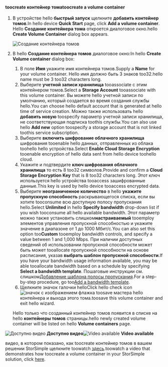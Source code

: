 <!--author=SharS last changed: 9/17/15-->

#### <a name="toocreate-a-volume-container"></a><span data-ttu-id="7b3b1-101">toocreate контейнер тома</span><span class="sxs-lookup"><span data-stu-id="7b3b1-101">toocreate a volume container</span></span>
1. <span data-ttu-id="7b3b1-102">В устройстве hello **быстрый запуск** щелкните **добавить контейнер томов**.</span><span class="sxs-lookup"><span data-stu-id="7b3b1-102">In hello device **Quick Start** page, click **Add a volume container**.</span></span> <span data-ttu-id="7b3b1-103">Hello **Создание контейнера тома** откроется диалоговое окно.</span><span class="sxs-lookup"><span data-stu-id="7b3b1-103">hello **Create Volume Container** dialog box appears.</span></span>
   
    ![Создание контейнера томов](./media/storsimple-create-volume-container/HCS_CreateVolumeContainerM-include.png)
2. <span data-ttu-id="7b3b1-105">В hello **Создание контейнера томов** диалоговое окно:</span><span class="sxs-lookup"><span data-stu-id="7b3b1-105">In hello **Create Volume container** dialog box:</span></span>
   
   1. <span data-ttu-id="7b3b1-106">В поле **Имя** укажите имя контейнера томов.</span><span class="sxs-lookup"><span data-stu-id="7b3b1-106">Supply a **Name** for your volume container.</span></span> <span data-ttu-id="7b3b1-107">Hello имя должно быть 3 знаков too32.</span><span class="sxs-lookup"><span data-stu-id="7b3b1-107">hello name must be 3 too32 characters long.</span></span>
   2. <span data-ttu-id="7b3b1-108">Выберите **учетной записи хранилища** tooassociate с этим контейнером томов.</span><span class="sxs-lookup"><span data-stu-id="7b3b1-108">Select a **Storage Account** tooassociate with this volume container.</span></span> <span data-ttu-id="7b3b1-109">Вы можете hello учетной записи по умолчанию, который создается во время создания службы hello.</span><span class="sxs-lookup"><span data-stu-id="7b3b1-109">You can choose hello default account that is generated at hello time of service creation.</span></span> <span data-ttu-id="7b3b1-110">Можно также использовать hello **добавить новую** toospecify параметр учетной записи хранилища, не соответствующая подписка toothis службы.</span><span class="sxs-lookup"><span data-stu-id="7b3b1-110">You can also use hello **Add new** option toospecify a storage account that is not linked toothis service subscription.</span></span>
   3. <span data-ttu-id="7b3b1-111">Выберите **включить шифрование облачного хранилища** шифрования tooenable hello данных, отправленных из облака toohello hello устройства.</span><span class="sxs-lookup"><span data-stu-id="7b3b1-111">Select **Enable Cloud Storage Encryption** tooenable encryption of hello data sent from hello device toohello cloud.</span></span>
   4. <span data-ttu-id="7b3b1-112">Укажите и подтвердите **ключ шифрования облачного хранилища** то есть 8 too32 символов.</span><span class="sxs-lookup"><span data-stu-id="7b3b1-112">Provide and confirm a **Cloud Storage Encryption Key** that is 8 too32 characters long.</span></span> <span data-ttu-id="7b3b1-113">Этот ключ используется hello устройства tooaccess зашифрованные данные.</span><span class="sxs-lookup"><span data-stu-id="7b3b1-113">This key is used by hello device tooaccess encrypted data.</span></span>
   5. <span data-ttu-id="7b3b1-114">Выберите **неограниченное количество** в hello **укажите пропускную способность** раскрывающегося списка, если вы хотите tooconsume всю доступную полосу пропускания hello.</span><span class="sxs-lookup"><span data-stu-id="7b3b1-114">Select **Unlimited** in hello **Specify bandwidth** drop-down list if you wish tooconsume all hello available bandwidth.</span></span> <span data-ttu-id="7b3b1-115">Этот параметр можно также установить слишком**настраиваемый** tooemploy элементов управления пропускной способностью и укажите значение в диапазоне от 1 до 1000 Мбит/с.</span><span class="sxs-lookup"><span data-stu-id="7b3b1-115">You can also set this option too**Custom** tooemploy bandwidth controls, and specify a value between 1 and 1,000 Mbps.</span></span> 
      <span data-ttu-id="7b3b1-116">При наличии доступных сведений об использовании пропускной способности может быть может tooallocate пропускной способности на основе расписания, указав **выбрать шаблон пропускной способности**.</span><span class="sxs-lookup"><span data-stu-id="7b3b1-116">If you have your bandwidth usage information available, you may be able tooallocate bandwidth based on a schedule by specifying **Select a bandwidth template**.</span></span> <span data-ttu-id="7b3b1-117">Пошаговые инструкции см. слишком[Добавление шаблона полосы пропускания](../articles/storsimple/storsimple-manage-bandwidth-templates.md#add-a-bandwidth-template).</span><span class="sxs-lookup"><span data-stu-id="7b3b1-117">For a step-by-step procedure, go too[Add a bandwidth template](../articles/storsimple/storsimple-manage-bandwidth-templates.md#add-a-bandwidth-template).</span></span>
   6. <span data-ttu-id="7b3b1-118">Щелкните значок галочки hello</span><span class="sxs-lookup"><span data-stu-id="7b3b1-118">Click hello check icon</span></span> ![значок с изображением флажка](./media/storsimple-create-volume-container/HCS_CheckIcon-include.png) <span data-ttu-id="7b3b1-120">toosave мастера hello контейнера и выхода этого тома.</span><span class="sxs-lookup"><span data-stu-id="7b3b1-120">toosave this volume container and exit hello wizard.</span></span> 
   
   <span data-ttu-id="7b3b1-121">Hello только что созданный контейнер томов появится в списке на hello **контейнеры томов** страницы.</span><span class="sxs-lookup"><span data-stu-id="7b3b1-121">hello newly created volume container will be listed on hello **Volume containers** page.</span></span>

<span data-ttu-id="7b3b1-122">![Доступно видео](./media/storsimple-create-volume-container/Video_icon.png) **Доступно видео**</span><span class="sxs-lookup"><span data-stu-id="7b3b1-122">![Video available](./media/storsimple-create-volume-container/Video_icon.png) **Video available**</span></span>

<span data-ttu-id="7b3b1-123">видео, в котором показано, как toocreate контейнер томов в вашем решении StorSimple щелкните toowatch [здесь](https://azure.microsoft.com/documentation/videos/create-a-volume-container-in-your-storsimple-solution/).</span><span class="sxs-lookup"><span data-stu-id="7b3b1-123">toowatch a video that demonstrates how toocreate a volume container in your StorSimple solution, click [here](https://azure.microsoft.com/documentation/videos/create-a-volume-container-in-your-storsimple-solution/).</span></span>

